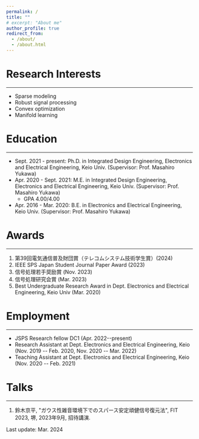 ```yaml
---
permalink: /
title: ""
# excerpt: "About me"
author_profile: true
redirect_from:
  - /about/
  - /about.html
---
```



# Research Interests
---
  - Sparse modeling
  - Robust signal processing
  - Convex optimization
  - Manifold learning


# Education
---
* Sept. 2021 - present: Ph.D. in Integrated Design Engineering, Electronics and Electrical Engineering, Keio Univ. (Supervisor: Prof. Masahiro Yukawa)
* Apr. 2020 - Sept. 2021: M.E. in Integrated Design Engineering, Electronics and Electrical Engineering, Keio Univ. (Supervisor: Prof. Masahiro Yukawa)
  * GPA 4.00/4.00
* Apr. 2016 - Mar. 2020: B.E. in Electronics and Electrical Engineering, Keio Univ. (Supervisor: Prof. Masahiro Yukawa)


# Awards
---
1. 第39回電気通信普及財団賞（テレコムシステム技術学生賞）(2024)
1. IEEE SPS Japan Student Journal Paper Award (2023)
1. 信号処理若手奨励賞 (Nov. 2023)
1. 信号処理研究会賞 (Mar. 2023)
1. Best Undergraduate Research Award in Dept. Electronics and Electrical Engineering, Keio Univ (Mar. 2020)


# Employment
---
- JSPS Research fellow DC1 (Apr. 2022--present)
- Research Assistant at Dept. Electronics and Electrical Engineering, Keio (Nov. 2019 -- Feb. 2020, Nov. 2020 -- Mar. 2022)
- Teaching Assistant at Dept. Electronics and Electrical Engineering, Keio (Nov. 2020 -- Feb. 2021)

# Talks
---
1. 鈴木京平, "ガウス性雑音環境下でのスパース安定頑健信号復元法", FIT 2023, 堺, 2023年9月, 招待講演.




<div class="footer">
Last update: Mar. 2024
</div>
